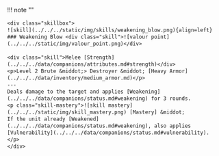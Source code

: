 !!! note ""

    <div class="skillbox">
    ![skill](../../../static/img/skills/weakening_blow.png){align=left}
    ### Weakening Blow <div class="skill">![valour point](../../../static/img/valour_point.png)</div>

    <div class="skill">Melee [Strength](../../../data/companions/attributes.md#strength)</div>
    <p>Level 2 Brute &middot;> Destroyer &middot; [Heavy Armor](../../../data/inventory/medium_armor.md)</p>
    ---
    Deals damage to the target and applies [Weakening](../../../data/companions/status.md#weakening) for 3 rounds. 
    <p class="skill-mastery">![skill mastery](../../../static/img/skill_mastery.png) [Mastery] &middot; 
    If the unit already [Weakened](../../../data/companions/status.md#weakening), also applies [Vulnerability](../../../data/companions/status.md#vulnerability).
    </p>
    </div>
